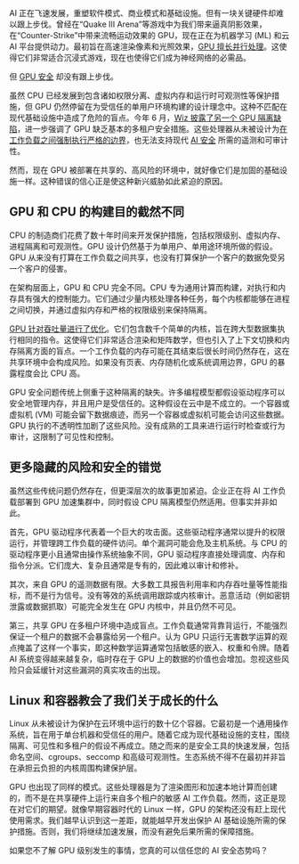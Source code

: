 AI 正在飞速发展，重塑软件模式、商业模式和基础设施。但有一块关键硬件却难以跟上步伐。曾经在“Quake III Arena”等游戏中为我们带来逼真阴影效果，在“Counter-Strike”中带来流畅运动效果的 GPU，现在正在为机器学习 (ML) 和云 AI 平台提供动力。最初旨在高速渲染像素和光照效果，[GPU 擅长并行处理](https://thenewstack.io/the-critical-role-of-gpu-data-orchestration-in-ai-success/)。这使得它们非常适合沉浸式游戏，现在也使得它们成为神经网络的必需品。

但 [GPU 安全](https://thenewstack.io/ai-clouds-are-flying-blind-the-illusion-of-runtime-protection/) 却没有跟上步伐。

虽然 CPU 已经发展到包含诸如权限分离、虚拟内存和运行时可观测性等保护措施，但 GPU 仍然停留在为受信任的单用户环境构建的设计理念中。这种不匹配在现代基础设施中造成了危险的盲点。今年 6 月，[Wiz 披露了另一个 GPU 隔离缺陷](https://www.wiz.io/blog/nvidia-ai-vulnerability-cve-2025-23266-nvidiascape)，进一步强调了 GPU 缺乏基本的多租户安全措施。这些处理器从未被设计为[在工作负载之间强制执行严格的边界](https://thenewstack.io/what-we-wish-we-knew-about-container-security/)，也无法支持现代 [AI 安全](https://thenewstack.io/ai-security-needs-better-infrastructure-not-more-tools/) 所需的遥测和可审计性。

然而，现在 GPU 被部署在共享的、高风险的环境中，就好像它们是加固的基础设施一样。这种错误的信心正是使这种新兴威胁如此紧迫的原因。

## **GPU 和 CPU 的构建目的截然不同**

CPU 的制造商们花费了数十年时间来开发保护措施，包括权限级别、虚拟内存、进程隔离和可观测性。GPU 设计仍然基于为单用户、单用途环境所做的假设。GPU 从来没有打算在工作负载之间共享，也没有打算保护一个客户的数据免受另一个客户的侵害。

在架构层面上，GPU 和 CPU 完全不同。CPU 专为通用计算而构建，对执行和内存具有强大的控制能力。它们通过少量内核处理各种任务，每个内核都能够在进程之间切换，并通过虚拟内存和严格的权限级别来保持隔离。

[GPU 针对吞吐量进行了优化](https://thenewstack.io/revolutionizing-storage-the-role-of-gpus-in-modern-infrastructure/)。它们包含数千个简单的内核，旨在跨大型数据集执行相同的指令。这使得它们非常适合渲染和矩阵数学，但也引入了上下文切换和内存隔离方面的盲点。一个工作负载的内存可能在其结束后很长时间仍然存在，这在共享环境中会构成风险。如果没有页表、内存随机化或系统调用边界，GPU 的暴露程度会比 CPU 高。

GPU 安全问题传统上侧重于这种隔离的缺失。许多编程模型都假设驱动程序可以安全地管理内存，并且用户是受信任的。这种假设在云中是不成立的。一个容器或虚拟机 (VM) 可能会留下数据痕迹，而另一个容器或虚拟机可能会访问这些数据。GPU 执行的不透明性加剧了这些风险。没有成熟的工具来进行运行时检查或行为审计，这限制了可见性和控制。

## **更多隐藏的风险和安全的错觉**

虽然这些传统问题仍然存在，但更深层次的故事更加紧迫。企业正在将 AI 工作负载部署到 GPU 加速集群中，同时假设 CPU 隔离模型仍然适用。但事实并非如此。

首先，GPU 驱动程序代表着一个巨大的攻击面。这些驱动程序通常以提升的权限运行，并管理跨工作负载的硬件访问。单个漏洞可能会危及主机系统。与 CPU 的驱动程序更小且通常由操作系统抽象不同，GPU 驱动程序直接处理调度、内存和指令分派。它们庞大、复杂且通常是专有的，因此难以审计和修补。

其次，来自 GPU 的遥测数据有限。大多数工具报告利用率和内存吞吐量等性能指标，而不是行为信号。没有等效的系统调用跟踪或内核审计。恶意活动（例如密钥泄露或数据抓取）可能完全发生在 GPU 内核中，并且仍然不可见。

第三，共享 GPU 在多租户环境中造成盲点。工作负载通常背靠背运行，不能强烈保证一个租户的数据不会暴露给另一个租户。认为 GPU 只运行无害数学运算的观点掩盖了这样一个事实，即这种数学运算通常包括敏感的嵌入、权重和令牌。随着 AI 系统变得越来越复杂，临时存在于 GPU 上的数据的价值也会增加。忽视这些风险只会延缓针对这些漏洞的真实攻击的出现。

## **Linux 和容器教会了我们关于成长的什么**

Linux 从未被设计为保护在云环境中运行的数十亿个容器。它最初是一个通用操作系统，旨在用于单台机器和受信任的用户。随着它成为现代基础设施的支柱，围绕隔离、可见性和多租户的假设不再成立。随之而来的是安全工具的快速发展，包括命名空间、cgroups、seccomp 和高级可观测性。生态系统不得不在最初并非旨在承担云负担的内核周围构建保护层。

GPU 也出现了同样的模式。这些处理器是为了渲染图形和加速本地计算而创建的，而不是在共享硬件上运行来自多个租户的敏感 AI 工作负载。然而，这正是现在对它们的期望。就像早期容器时代的 Linux 一样，GPU 的架构还没有赶上现代使用需求。我们越早认识到这一差距，就能越早开发出保护 AI 基础设施所需的保护措施。否则，我们将继续加速发展，而没有避免后果所需的保障措施。

如果您不了解 GPU 级别发生的事情，您真的可以信任您的 AI 安全态势吗？